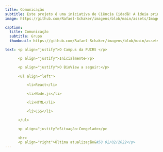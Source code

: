 ```yaml
---
title: Comunicação
subtitle: Este projeto é uma iniciativa de Ciência Cidadã! A ideia principal é desenvolver um aplicativo que conecte as pessoas com a natureza e crie conscientização sobre a biodiversidade existente no campus da universidade.
image: https://github.com/Rafael-Schaker/imagens/blob/main/assets/Imagens/Comunicação.png

caption:
  title: Comunicação
  subtitle: Grupo
  thumbnail: https://github.com/Rafael-Schaker/imagens/blob/main/assets/Imagens/Comunicação.png

text: <p align="justify">O Campus da PUCRS </p>

      <p align="justify">Inicialmente</p>

      <p align="justify">O BioView a seguir:</p>
      
      <ul align="left">

          <li>React</li>

          <li>Node.js</li>

          <li>HTML</li>

          <li>CSS</li>

      </ul>

      <p align="justify">Situação:Congelado</p>
      
      <hr>
      <p align="right">Última atualização&#58 02/02/2022</p>
---
```

<!--      
      <p align="justify">Integrantes do PET-Inf no projeto:</p>
      
      <ul align="left">

        <li>NOME DA PESSOA</li>

      </ul> 
-->

